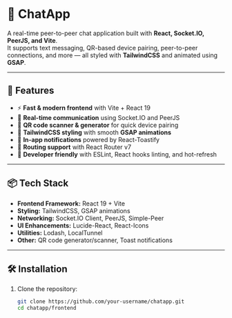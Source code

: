 # 💬 ChatApp

A real-time peer-to-peer chat application built with **React, Socket.IO, PeerJS, and Vite**.  
It supports text messaging, QR-based device pairing, peer-to-peer connections, and more — all styled with **TailwindCSS** and animated using **GSAP**.

---

## 🚀 Features

- ⚡ **Fast & modern frontend** with Vite + React 19  
- 🔗 **Real-time communication** using Socket.IO and PeerJS  
- 📱 **QR code scanner & generator** for quick device pairing  
- 🎨 **TailwindCSS styling** with smooth **GSAP animations**  
- 🔔 **In-app notifications** powered by React-Toastify  
- 🔄 **Routing support** with React Router v7  
- 🔧 **Developer friendly** with ESLint, React hooks linting, and hot-refresh  

---

## 📦 Tech Stack

- **Frontend Framework:** React 19 + Vite  
- **Styling:** TailwindCSS, GSAP animations  
- **Networking:** Socket.IO Client, PeerJS, Simple-Peer  
- **UI Enhancements:** Lucide-React, React-Icons  
- **Utilities:** Lodash, LocalTunnel  
- **Other:** QR code generator/scanner, Toast notifications  

---

## 🛠️ Installation

1. Clone the repository:
   ```bash
   git clone https://github.com/your-username/chatapp.git
   cd chatapp/frontend
